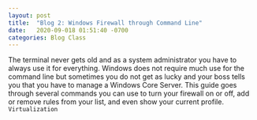 ```yaml
---
layout: post
title:  "Blog 2: Windows Firewall through Command Line"
date:   2020-09-018 01:51:40 -0700
categories: Blog Class
---
```


The terminal never gets old and as a system administrator you have to always use it for everything. Windows does not require much use for the command line but sometimes you do not get as lucky and your boss tells you that you have to manage a Windows Core Server.
This guide goes through several commands you can use to turn your firewall on or off, add or remove rules from your list, and even show your current profile.
`Virtualization`
